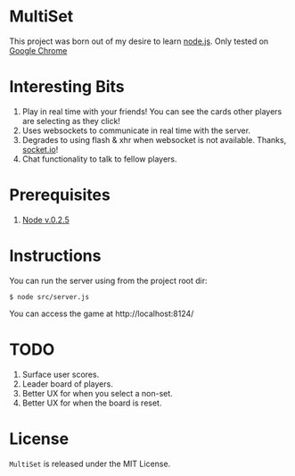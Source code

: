 MultiSet
========

This project was born out of my desire to learn [node.js](http://nodejs.org). Only tested on [Google Chrome](http://www.google.com/chrome)

Interesting Bits
================

1. Play in real time with your friends! You can see the cards other players are selecting as they click!
2. Uses websockets to communicate in real time with the server.
3. Degrades to using flash & xhr when websocket is not available. Thanks, [socket.io](http://socket.io)!
2. Chat functionality to talk to fellow players.

Prerequisites
=============

1. [Node v.0.2.5](http://nodejs.org)

Instructions
============

You can run the server using from the project root dir:

    $ node src/server.js

You can access the game at http://localhost:8124/

TODO
====

1. Surface user scores.
2. Leader board of players.
3. Better UX for when you select a non-set.
4. Better UX for when the board is reset.

License
=======

`MultiSet` is released under the MIT License.